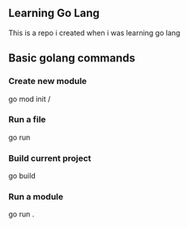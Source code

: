## Learning Go Lang
This is a repo i created when i was learning go lang

## Basic golang commands

### Create new module
go mod init <unique identifier such as github>/<project name>

### Run a file
go run <file name>

### Build current project
go build

### Run a module
go run .